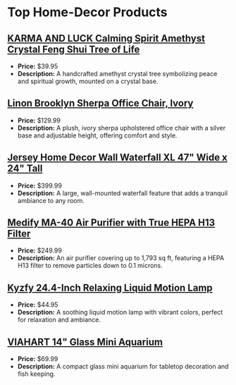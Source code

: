 # Top Home-Decor Products

## [KARMA AND LUCK Calming Spirit Amethyst Crystal Feng Shui Tree of Life](https://www.amazon.com/dp/B0B8QWN9NT?tag=mychanneld-20)
- **Price:** $39.95
- **Description:** A handcrafted amethyst crystal tree symbolizing peace and spiritual growth, mounted on a crystal base.

## [Linon Brooklyn Sherpa Office Chair, Ivory](https://www.amazon.com/dp/B083TRV28M?tag=mychanneld-20)
- **Price:** $129.99
- **Description:** A plush, ivory sherpa upholstered office chair with a silver base and adjustable height, offering comfort and style.

## [Jersey Home Decor Wall Waterfall XL 47" Wide x 24" Tall](https://www.amazon.com/dp/B01KP0ONSY?tag=mychanneld-20)
- **Price:** $399.99
- **Description:** A large, wall-mounted waterfall feature that adds a tranquil ambiance to any room.

## [Medify MA-40 Air Purifier with True HEPA H13 Filter](https://www.amazon.com/dp/B07LGDYV3C?tag=mychanneld-20)
- **Price:** $249.99
- **Description:** An air purifier covering up to 1,793 sq ft, featuring a HEPA H13 filter to remove particles down to 0.1 microns.

## [Kyzfy 24.4-Inch Relaxing Liquid Motion Lamp](https://www.amazon.com/dp/B0DRBZS1DR?tag=mychanneld-20)
- **Price:** $44.95
- **Description:** A soothing liquid motion lamp with vibrant colors, perfect for relaxation and ambiance.

## [VIAHART 14" Glass Mini Aquarium](https://www.amazon.com/dp/B0CRDP8TM9?tag=mychanneld-20)
- **Price:** $69.99
- **Description:** A compact glass mini aquarium for tabletop decoration and fish keeping.

